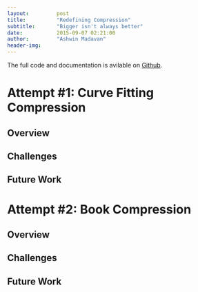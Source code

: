 ```yaml
---
layout:			post
title:			"Redefining Compression"
subtitle:		"Bigger isn't always better"
date:			2015-09-07 02:21:00
author:			"Ashwin Madavan"
header-img:		
---
```


The full code and documentation is avilable on [Github](https://github.com/ashwin153/chunkr).

# Attempt #1: Curve Fitting Compression
## Overview
## Challenges
## Future Work

# Attempt #2: Book Compression
## Overview
## Challenges
## Future Work
